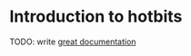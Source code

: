 # Introduction to hotbits

TODO: write [great documentation](http://jacobian.org/writing/great-documentation/what-to-write/)
